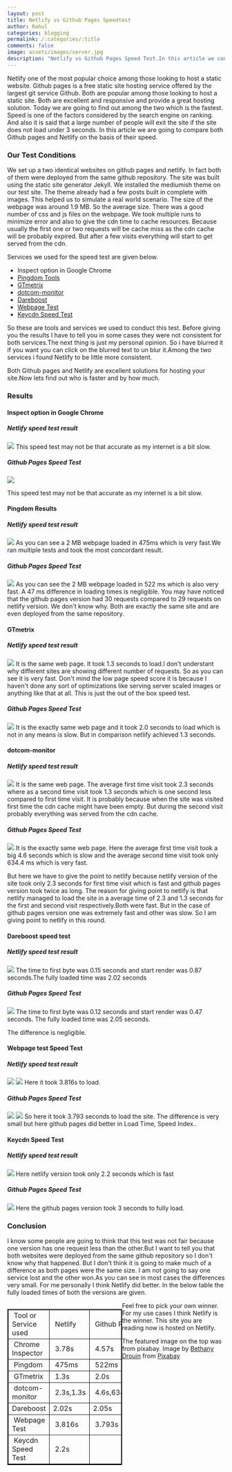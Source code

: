 ```yaml
---
layout: post
title: Netlify vs Github Pages Speedtest
author: Rahul
categories: blogging
permalink: /:categories/:title
comments: false
image: assets/images/server.jpg
description: "Netlify vs Github Pages Speed Test.In this article we conduct multiple speed tests on two versions of same website one hosted on github pages and the other hosted on Netlify and attempt to find out which one is the fastest"
---
```

Netlify one of the most popular choice among those looking to host a static website. Github pages is a free static site hosting service offered by the largest git service Github. Both are popular among those looking to host a static site. Both are excellent and responsive and provide a great hosting solution. Today we are going to find out among the two which is the fastest. Speed is one of the factors considered by the search engine on ranking. And also it is said that a large number of people will exit the site if the site does not load under 3 seconds. In this article we are going to compare both Github pages and Netlify on the basis of their speed.

<h3>Our Test Conditions</h3>

We set up a two identical websites on github pages and netlify. In fact both of them were deployed from the same github repository. The site was built using the static site generator Jekyll. We installed the mediumish theme on our test site. The theme already had a few posts built in complete with images. This helped us to simulate a real world scenario. The size of the webpage was around 1.9 MB. So the average size. There was a good number of css and js files on the webpage. We took multiple runs to minimize error and also to give the cdn time to cache resources. Because usually the first one or two requests will be cache miss as the cdn cache will be probably expired. But after a few visits everything will start to get served from the cdn.

Services we used for the speed test are given below. 

<ul>
  <li> Inspect option in Google Chrome</li>
  <li> <a href="https://tools.pingdom.com">Pingdom Tools</a> </li>
  <li> <a href="https://gtmetrix.com">GTmetrix</a></li>
  <li> <a href="https://www.dotcom-monitor.com">dotcom-monitor</a>  </li>
  <li> <a href="https://www.dareboost.com/en/tool/website-speed-test">Dareboost</a></li>
  <li> <a href="https://www.webpagetest.org/">Webpage Test</a></li>
  <li> <a href="https://tools.keycdn.com/speed">Keycdn Speed Test</a></li>
</ul>

So these are tools and services we used to conduct this test. Before giving you the results I have to tell you in some cases they were not consistent for both services.The next thing is just my personal opinion. So i have blurred it if you want you can click on the blurred text to un blur it.Among the two services i found<span class="spoiler"> Netlify </span>to be little more consistent.

Both Github pages and Netlify are excellent solutions for hosting your site.Now lets find out who is faster and by how much.
<h3> Results </h3>
<h4> Inspect option in Google Chrome </h4>

<h5>Netlify speed test result</h5>
<img src='{{site.baseurl}}/assets/images/netlify-version.JPG'>
This speed test may not be that accurate as my internet is a bit slow.

<h5>Github Pages Speed Test</h5>
<img src='{{site.baseurl}}/assets/images/chrome-inspector.JPG'>

This speed test may not be that accurate as my internet is a bit slow.

<h4>Pingdom Results</h4>

<h5>Netlify speed test result</h5>
<img src='{{site.baseurl}}/assets/images/pingdom-netlify.JPG'>
As you can see a 2 MB webpage loaded in 475ms which is very fast.We ran multiple tests and took the most concordant result.

<h5>Github Pages Speed Test</h5>
<img src='{{site.baseurl}}/assets/images/pingdom-github.JPG'>
As you can see the 2 MB webpage loaded in 522 ms which is also very fast. A 47 ms difference in loading times is negligible. You may have noticed that the github pages version had 30 requests compared to 29 requests on netlify version. We don't know why. Both are exactly the same site and are even deployed from the same repository.

<h4>GTmetrix </h4>

<h5>Netlify speed test result</h5>
<img src='{{site.baseurl}}/assets/images/gtmetrix-netlify.JPG'>
It is the same web page. It took 1.3 seconds to load.I don't understant why different sites are showing different number of requests. So as you can see it is very fast. Don't mind the low page speed score it is because I haven't done any sort of optimizations like serving server scaled images or anything like that at all. This is just the out of the box speed test.

<h5>Github Pages Speed Test</h5>
<img src='{{site.baseurl}}/assets/images/gtmetrix-github.jpg'>
It is the exactly same web page and it took 2.0 seconds to load which is not in any means is slow. But in comparison netlify achieved 1.3 seconds. 

<h4>dotcom-monitor </h4>

<h5>Netlify speed test result</h5>
<img src='{{site.baseurl}}/assets/images/dotcom-netlify.jpg'>
It is the same web page. The average first time visit took 2.3 seconds where as a second time visit took 1.3 seconds which is one second less compared to first time visit. It is probably because when the site was visited first time the cdn cache might have been empty. But during the second visit probably everything was served from the cdn cache.

<h5>Github Pages Speed Test</h5>
<img src='{{site.baseurl}}/assets/images/dotcom-githubpages.jpg'>
It is the exactly same web page. Here the average first time visit took a big 4.6 seconds which is slow and the average second time visit took only 634.4 ms which is very fast.

But here we have to give the point to netlify because netlify version of the site took only 2.3 seconds for first time visit which is fast and github pages version took twice as long. The reason for giving point to netlify is that netlify managed to load the site in a average time of 2.3 and 1.3 seconds for the first and second visit respectively.Both were fast. But in the case of github pages version one was extremely fast and other was slow. So I am giving point to netlify in this round.

<h4> Dareboost speed test </h4>

<h5>Netlify speed test result</h5>
<img src='{{site.baseurl}}/assets/images/dareboost-netlify.jpg'>
The time to first byte was 0.15 seconds and start render was 0.87 seconds.The fully loaded time was 2.02 seconds

<h5>Github Pages Speed Test</h5>
<img src='{{site.baseurl}}/assets/images/dareboostspeedtest-github.jpg'>
The time to first byte was 0.12 seconds and start render was 0.47 seconds. The fully loaded time was 2.05 seconds.

The difference is negligible.

<h4>Webpage test Speed Test</h4>

<h5>Netlify speed test result</h5>
<img src='{{site.baseurl}}/assets/images/webpagetest-netlify.jpg'>
<img src='{{site.baseurl}}/assets/images/webpagetest-netlify2.jpg'>
Here it took 3.816s to load. 

<h5>Github Pages Speed Test</h5>
<img src='{{site.baseurl}}/assets/images/github-webpagetest.jpg'>
<img src='{{site.baseurl}}/assets/images/webpagetest-github2.jpg'>
So here it took 3.793 seconds to load the site.
The difference is very small but here github pages did better in Load Time, Speed Index..

<h4> Keycdn Speed Test </h4>

<h5>Netlify speed test result</h5>
<img src='{{site.baseurl}}/assets/images/keycdn-netlify.jpg'>
Here netlify version took only 2.2 seconds which is fast

<h5>Github Pages Speed Test</h5>
<img src='{{site.baseurl}}/assets/images/keycdn-githubpages.jpg'>
Here the github pages version took 3 seconds to fully load.

<h3>Conclusion</h3>

I know some people are going to think that this test was not fair because one version has one request less than the other.But I want to tell you that both websites were deployed from the same github repository so I don't know why that happened. But I don't think it is going to make much of a difference as both pages were the same size. I am not going to say one service lost and the other won.As you can see in most cases the differences very small. For me personally I think Netlify did better.
In the below table the fully loaded times of both the versions are given.

<table style="width: 266px; border-color: black; float: left;" border="2">
<tbody>
<tr style="height: 23px;">
<td style="width: 136px; height: 23px;">&nbsp;Tool or Service used</td>
<td style="width: 54px; height: 23px;">&nbsp;Netlify</td>
<td style="width: 75px; height: 23px;">&nbsp;Github Pages</td>
</tr>
<tr style="height: 23px;">
<td style="width: 136px; height: 23px;">&nbsp;Chrome Inspector</td>
<td style="width: 54px; height: 23px;">&nbsp;3.78s</td>
<td style="width: 75px; height: 23px;">&nbsp;4.57s</td>
</tr>
<tr style="height: 23px;">
<td style="width: 136px; height: 23px;">&nbsp;Pingdom</td>
<td style="width: 54px; height: 23px;">&nbsp;475ms</td>
<td style="width: 75px; height: 23px;">&nbsp;522ms</td>
</tr>
<tr style="height: 23px;">
<td style="width: 136px; height: 23px;">&nbsp;GTmetrix</td>
<td style="width: 54px; height: 23px;">&nbsp;1.3s</td>
<td style="width: 75px; height: 23px;">&nbsp;2.0s</td>
</tr>
<tr style="height: 23px;">
<td style="width: 136px; height: 23px;">&nbsp;dotcom-monitor</td>
<td style="width: 54px; height: 23px;">&nbsp;2.3s,1.3s</td>
<td style="width: 75px; height: 23px;">&nbsp;4.6s,634.4ms</td>
</tr>
<tr style="height: 23px;">
<td style="width: 136px; height: 23px;">Dareboost</td>
<td style="width: 54px; height: 23px;">2.02s</td>
<td style="width: 75px; height: 23px;">2.05s</td>
</tr>
<tr style="height: 23px;">
<td style="width: 136px; height: 23px;">&nbsp;Webpage Test</td>
<td style="width: 54px; height: 23px;">&nbsp;3.816s</td>
<td style="width: 75px; height: 23px;">&nbsp;3.793s</td>
</tr>
<tr style="height: 23px;">
<td style="width: 136px; height: 23px;">&nbsp;Keycdn Speed Test</td>
<td style="width: 54px; height: 23px;">&nbsp;2.2s</td>
<td style="width: 75px; height: 23px;">&nbsp;</td>
</tr>
</tbody>
</table>
<!-- DivTable.com -->

<p>Feel free to pick your own winner. For my use cases I think Netlify is the winner. This site you are reading now is hosted on Netlify.</p>

The featured image on the top was from pixabay. Image by <a href="https://pixabay.com/users/bsdrouin-5016447/?utm_source=link-attribution&amp;utm_medium=referral&amp;utm_campaign=image&amp;utm_content=2402637">Bethany Drouin</a> from <a href="https://pixabay.com/?utm_source=link-attribution&amp;utm_medium=referral&amp;utm_campaign=image&amp;utm_content=2402637">Pixabay</a> 

















